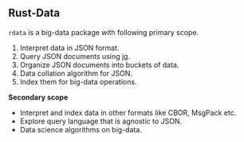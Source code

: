 Rust-Data
---------

`rdata` is a big-data package with following primary scope.

1. Interpret data in JSON format.
2. Query JSON documents using [jq][jq].
3. Organize JSON documents into buckets of data.
4. Data collation algorithm for JSON.
5. Index them for big-data operations.

**Secondary scope**

* Interpret and index data in other formats like CBOR, MsgPack etc.
* Explore query language that is agnostic to JSON.
* Data science algorithms on big-data.

[jq]: https://stedolan.github.io/jq
